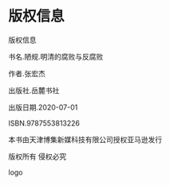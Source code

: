 # 版权信息

版权信息
书名.陋规.明清的腐败与反腐败
作者.张宏杰
出版社.岳麓书社
出版日期.2020-07-01
ISBN.9787553813226
本书由天津博集新媒科技有限公司授权亚马逊发行
版权所有 侵权必究
logo